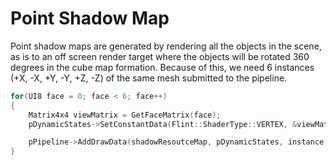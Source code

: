 # Point Shadow Map
Point shadow maps are generated by rendering all the objects in the scene, as is to an off screen render target where the objects will be rotated 360 degrees in the cube map formation.
Because of this, we need 6 instances (+X, -X, +Y, -Y, +Z, -Z) of the same mesh submitted to the pipeline. 
```c++
for(UI8 face = 0; face < 6; face++)
{
	Matrix4x4 viewMatrix = GetFaceMatrix(face);
	pDynamicStates->SetConstantData(Flint::ShaderType::VERTEX, &viewMatrix, sizeof(Matrix4x4));

	pPipeline->AddDrawData(shadowResoutceMap, pDynamicStates, instance.mVertexOffset, instance.mVertexCount, instance.mIndexOffset, instance.mIndexCount);
}
```

